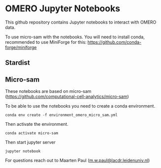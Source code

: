 # OMERO Jupyter Notebooks

This github repository contains Jupyter notebooks to interact with OMERO data.

To use micro-sam with the notebooks. You will need to install conda, recommended to use MiniForge for this:
https://github.com/conda-forge/miniforge

## Stardist

## Micro-sam
These notebooks are based on micro-sam (https://github.com/computational-cell-analytics/micro-sam)

To be able to use the notebooks you need to create a conda environment.
```
conda env create -f environment_omero_micro_sam.yml
```
Then activate the environment.
```
conda activate micro-sam
```
Then start jupyter server
```
jupyter notebook
```


For questions reach out to Maarten Paul (m.w.paul@lacdr.leidenuniv.nl)
